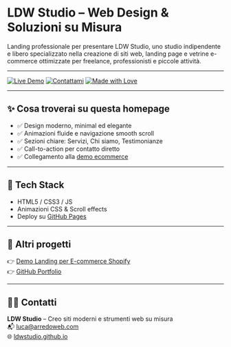# LDW Studio – Web Design & Soluzioni su Misura

Landing professionale per presentare LDW Studio, uno studio indipendente e libero specializzato nella creazione di siti web, landing page e vetrine e-commerce ottimizzate per freelance, professionisti e piccole attività.

---

[![Live Demo](https://img.shields.io/badge/Demo-online-blue?style=for-the-badge)](https://ldwstudio.github.io)
[![Contattami](https://img.shields.io/badge/Email-luca@arredoweb.com-blue?style=for-the-badge&logo=gmail)](mailto:luca@arredoweb.com)
[![Made with Love](https://img.shields.io/badge/Made%20with-%E2%9D%A4-red?style=for-the-badge)](https://ldwstudio.github.io)

---

## ✨ Cosa troverai su questa homepage

- ✅ Design moderno, minimal ed elegante
- ✅ Animazioni fluide e navigazione smooth scroll
- ✅ Sezioni chiare: Servizi, Chi siamo, Testimonianze
- ✅ Call-to-action per contatto diretto
- ✅ Collegamento alla [demo ecommerce](https://ldwstudio.github.io/vetrina-ecommerce)

---

## 🧩 Tech Stack

- HTML5 / CSS3 / JS
- Animazioni CSS & Scroll effects
- Deploy su [GitHub Pages](https://pages.github.com)

---

## 📌 Altri progetti

👉 [Demo Landing per E-commerce Shopify](https://ldwstudio.github.io/vetrina-ecommerce)  
👉 [GitHub Portfolio](https://github.com/ldwstudio)

---

## 👨‍💻 Contatti

**LDW Studio** – Creo siti moderni e strumenti web su misura  
📬 luca@arredoweb.com  
🌐 [ldwstudio.github.io](https://ldwstudio.github.io)
